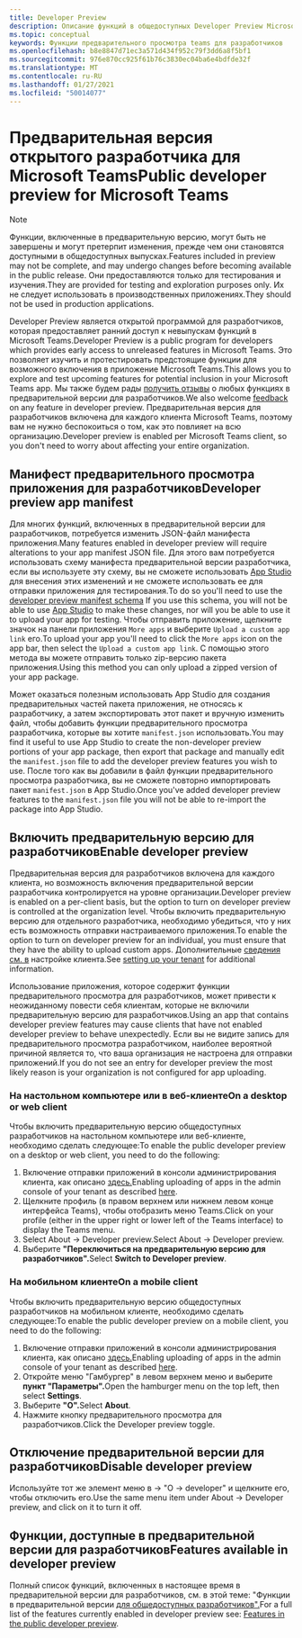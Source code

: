 ```yaml
---
title: Developer Preview
description: Описание функций в общедоступных Developer Preview Microsoft Teams
ms.topic: conceptual
keywords: Функции предварительного просмотра teams для разработчиков
ms.openlocfilehash: b8e8847d71ec3a571d434f952c79f3dd6a8f5bf1
ms.sourcegitcommit: 976e870cc925f61b76c3830ec04ba6e4bdfde32f
ms.translationtype: MT
ms.contentlocale: ru-RU
ms.lasthandoff: 01/27/2021
ms.locfileid: "50014077"
---
```

# <a name="public-developer-preview-for-microsoft-teams"></a><span data-ttu-id="a6f5e-104">Предварительная версия открытого разработчика для Microsoft Teams</span><span class="sxs-lookup"><span data-stu-id="a6f5e-104">Public developer preview for Microsoft Teams</span></span>

>[!NOTE]
><span data-ttu-id="a6f5e-105">Функции, включенные в предварительную версию, могут быть не завершены и могут претерпит изменения, прежде чем они становятся доступными в общедоступных выпусках.</span><span class="sxs-lookup"><span data-stu-id="a6f5e-105">Features included in preview may not be complete, and may undergo changes before becoming available in the public release.</span></span> <span data-ttu-id="a6f5e-106">Они предоставляются только для тестирования и изучения.</span><span class="sxs-lookup"><span data-stu-id="a6f5e-106">They are provided for testing and exploration purposes only.</span></span> <span data-ttu-id="a6f5e-107">Их не следует использовать в производственных приложениях.</span><span class="sxs-lookup"><span data-stu-id="a6f5e-107">They should not be used in production applications.</span></span>

<span data-ttu-id="a6f5e-108">Developer Preview является открытой программой для разработчиков, которая предоставляет ранний доступ к невыпускам функций в Microsoft Teams.</span><span class="sxs-lookup"><span data-stu-id="a6f5e-108">Developer Preview is a public program for developers which provides early access to unreleased features in Microsoft Teams.</span></span> <span data-ttu-id="a6f5e-109">Это позволяет изучить и протестировать предстоящие функции для возможного включения в приложение Microsoft Teams.</span><span class="sxs-lookup"><span data-stu-id="a6f5e-109">This allows you to explore and test upcoming features for potential inclusion in your Microsoft Teams app.</span></span> <span data-ttu-id="a6f5e-110">Мы также будем рады [получить отзывы](~/feedback.md) о любых функциях в предварительной версии для разработчиков.</span><span class="sxs-lookup"><span data-stu-id="a6f5e-110">We also welcome [feedback](~/feedback.md) on any feature in developer preview.</span></span> <span data-ttu-id="a6f5e-111">Предварительная версия для разработчиков включена для каждого клиента Microsoft Teams, поэтому вам не нужно беспокоиться о том, как это повлияет на всю организацию.</span><span class="sxs-lookup"><span data-stu-id="a6f5e-111">Developer preview is enabled per Microsoft Teams client, so you don't need to worry about affecting your entire organization.</span></span>

## <a name="developer-preview-app-manifest"></a><span data-ttu-id="a6f5e-112">Манифест предварительного просмотра приложения для разработчиков</span><span class="sxs-lookup"><span data-stu-id="a6f5e-112">Developer preview app manifest</span></span>

<span data-ttu-id="a6f5e-113">Для многих функций, включенных в предварительной версии для разработчиков, потребуется изменить JSON-файл манифеста приложения.</span><span class="sxs-lookup"><span data-stu-id="a6f5e-113">Many features enabled in developer preview will require alterations to your app manifest JSON file.</span></span> <span data-ttu-id="a6f5e-114">Для этого вам потребуется использовать [](~/resources/schema/manifest-schema-dev-preview.md) схему манифеста предварительной версии разработчика, если вы используете эту схему, вы не сможете использовать [App Studio](~/concepts/build-and-test/app-studio-overview.md) для внесения этих изменений и не сможете использовать ее для отправки приложения для тестирования.</span><span class="sxs-lookup"><span data-stu-id="a6f5e-114">To do so you'll need to use the [developer preview manifest schema](~/resources/schema/manifest-schema-dev-preview.md) If you use this schema, you will not be able to use [App Studio](~/concepts/build-and-test/app-studio-overview.md) to make these changes, nor will you be able to use it to upload your app for testing.</span></span> <span data-ttu-id="a6f5e-115">Чтобы отправить приложение, щелкните значок на панели приложения `More apps` и выберите `Upload a custom app link` его.</span><span class="sxs-lookup"><span data-stu-id="a6f5e-115">To upload your app you'll need to click the `More apps` icon on the app bar, then select the `Upload a custom app link`.</span></span> <span data-ttu-id="a6f5e-116">С помощью этого метода вы можете отправить только zip-версию пакета приложения.</span><span class="sxs-lookup"><span data-stu-id="a6f5e-116">Using this method you can only upload a zipped version of your app package.</span></span>

<span data-ttu-id="a6f5e-117">Может оказаться полезным использовать App Studio для создания предварительных частей пакета приложения, не относясь к разработчику, а затем экспортировать этот пакет и вручную изменить файл, чтобы добавить функции предварительного просмотра разработчика, которые вы хотите `manifest.json` использовать.</span><span class="sxs-lookup"><span data-stu-id="a6f5e-117">You may find it useful to use App Studio to create the non-developer preview portions of your app package, then export that package and manually edit the `manifest.json` file to add the developer preview features you wish to use.</span></span> <span data-ttu-id="a6f5e-118">После того как вы добавили в файл функции предварительного просмотра разработчика, вы не сможете повторно импортировать пакет `manifest.json` в App Studio.</span><span class="sxs-lookup"><span data-stu-id="a6f5e-118">Once you've added developer preview features to the `manifest.json` file you will not be able to re-import the package into App Studio.</span></span>

## <a name="enable-developer-preview"></a><span data-ttu-id="a6f5e-119">Включить предварительную версию для разработчиков</span><span class="sxs-lookup"><span data-stu-id="a6f5e-119">Enable developer preview</span></span>

<span data-ttu-id="a6f5e-120">Предварительная версия для разработчиков включена для каждого клиента, но возможность включения предварительной версии разработчика контролируется на уровне организации.</span><span class="sxs-lookup"><span data-stu-id="a6f5e-120">Developer preview is enabled on a per-client basis, but the option to turn on developer preview is controlled at the organization level.</span></span> <span data-ttu-id="a6f5e-121">Чтобы включить предварительную версию для отдельного разработчика, необходимо убедиться, что у них есть возможность отправки настраиваемого приложения.</span><span class="sxs-lookup"><span data-stu-id="a6f5e-121">To enable the option to turn on developer preview for an individual, you must ensure that they have the ability to upload custom apps.</span></span> <span data-ttu-id="a6f5e-122">Дополнительные [сведения см. в](~/concepts/build-and-test/prepare-your-o365-tenant.md) настройке клиента.</span><span class="sxs-lookup"><span data-stu-id="a6f5e-122">See [setting up your tenant](~/concepts/build-and-test/prepare-your-o365-tenant.md) for additional information.</span></span>

<span data-ttu-id="a6f5e-123">Использование приложения, которое содержит функции предварительного просмотра для разработчиков, может привести к неожиданному повести себя клиентам, которые не включили предварительную версию для разработчиков.</span><span class="sxs-lookup"><span data-stu-id="a6f5e-123">Using an app that contains developer preview features may cause clients that have not enabled developer preview to behave unexpectedly.</span></span> <span data-ttu-id="a6f5e-124">Если вы не видите запись для предварительного просмотра разработчиком, наиболее вероятной причиной является то, что ваша организация не настроена для отправки приложений.</span><span class="sxs-lookup"><span data-stu-id="a6f5e-124">If you do not see an entry for developer preview the most likely reason is your organization is not configured for app uploading.</span></span>

### <a name="on-a-desktop-or-web-client"></a><span data-ttu-id="a6f5e-125">На настольном компьютере или в веб-клиенте</span><span class="sxs-lookup"><span data-stu-id="a6f5e-125">On a desktop or web client</span></span>

<span data-ttu-id="a6f5e-126">Чтобы включить предварительную версию общедоступных разработчиков на настольном компьютере или веб-клиенте, необходимо сделать следующее:</span><span class="sxs-lookup"><span data-stu-id="a6f5e-126">To enable the public developer preview on a desktop or web client, you need to do the following:</span></span>

1. <span data-ttu-id="a6f5e-127">Включение отправки приложений в консоли администрирования клиента, как описано [здесь.](~/concepts/build-and-test/prepare-your-o365-tenant.md)</span><span class="sxs-lookup"><span data-stu-id="a6f5e-127">Enabling uploading of apps in the admin console of your tenant as described [here](~/concepts/build-and-test/prepare-your-o365-tenant.md).</span></span>
1. <span data-ttu-id="a6f5e-128">Щелкните профиль (в правом верхнем или нижнем левом конце интерфейса Teams), чтобы отобразить меню Teams.</span><span class="sxs-lookup"><span data-stu-id="a6f5e-128">Click on your profile (either in the upper right or lower left of the Teams interface) to display the Teams menu.</span></span>
1. <span data-ttu-id="a6f5e-129">Select About → Developer preview.</span><span class="sxs-lookup"><span data-stu-id="a6f5e-129">Select About → Developer preview.</span></span>
1. <span data-ttu-id="a6f5e-130">Выберите **"Переключиться на предварительную версию для разработчиков".**</span><span class="sxs-lookup"><span data-stu-id="a6f5e-130">Select **Switch to Developer preview**.</span></span>

### <a name="on-a-mobile-client"></a><span data-ttu-id="a6f5e-131">На мобильном клиенте</span><span class="sxs-lookup"><span data-stu-id="a6f5e-131">On a mobile client</span></span>

<span data-ttu-id="a6f5e-132">Чтобы включить предварительную версию общедоступных разработчиков на мобильном клиенте, необходимо сделать следующее:</span><span class="sxs-lookup"><span data-stu-id="a6f5e-132">To enable the public developer preview on a mobile client, you need to do the following:</span></span>

1. <span data-ttu-id="a6f5e-133">Включение отправки приложений в консоли администрирования клиента, как описано [здесь.](~/concepts/build-and-test/prepare-your-o365-tenant.md)</span><span class="sxs-lookup"><span data-stu-id="a6f5e-133">Enabling uploading of apps in the admin console of your tenant as described [here](~/concepts/build-and-test/prepare-your-o365-tenant.md).</span></span>
1. <span data-ttu-id="a6f5e-134">Откройте меню "Гамбургер" в левом верхнем меню и выберите **пункт "Параметры".**</span><span class="sxs-lookup"><span data-stu-id="a6f5e-134">Open the hamburger menu on the top left, then select **Settings**.</span></span>
1. <span data-ttu-id="a6f5e-135">Выберите **"О".**</span><span class="sxs-lookup"><span data-stu-id="a6f5e-135">Select **About**.</span></span>
1. <span data-ttu-id="a6f5e-136">Нажмите кнопку предварительного просмотра для разработчиков.</span><span class="sxs-lookup"><span data-stu-id="a6f5e-136">Click the Developer preview toggle.</span></span>

## <a name="disable-developer-preview"></a><span data-ttu-id="a6f5e-137">Отключение предварительной версии для разработчиков</span><span class="sxs-lookup"><span data-stu-id="a6f5e-137">Disable developer preview</span></span>

<span data-ttu-id="a6f5e-138">Используйте тот же элемент меню в → "О → developer" и щелкните его, чтобы отключить его.</span><span class="sxs-lookup"><span data-stu-id="a6f5e-138">Use the same menu item under About → Developer preview, and click on it to turn it off.</span></span>

## <a name="features-available-in-developer-preview"></a><span data-ttu-id="a6f5e-139">Функции, доступные в предварительной версии для разработчиков</span><span class="sxs-lookup"><span data-stu-id="a6f5e-139">Features available in developer preview</span></span>

<span data-ttu-id="a6f5e-140">Полный список функций, включенных в настоящее время в предварительной версии для разработчиков, см. в этой теме: "Функции в предварительной версии [для общедоступных разработчиков".](../../resources/dev-preview/developer-preview-features.md)</span><span class="sxs-lookup"><span data-stu-id="a6f5e-140">For a full list of the features currently enabled in developer preview see: [Features in the public developer preview](../../resources/dev-preview/developer-preview-features.md).</span></span>
